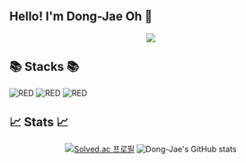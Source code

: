## Hello! I'm Dong-Jae Oh 👋

<div align=center>
  <img src="https://capsule-render.vercel.app/api?type=waving&color=auto&height=300&section=header&text=Dong-Jae%20Oh's%20Github%20&fontSize=60&animation=twinkling" />
</div>


<h2>📚 Stacks 📚</h2>
<p>

<img alt="RED" src ="https://img.shields.io/badge/SPRING Boot-6DB33F.svg?&style=for-the-badge&logo=SpringBoot&logoColor=white"/> <img alt="RED" src ="https://img.shields.io/badge/Mysql-003545.svg?&style=for-the-badge&logo=Mysql&logoColor=white"/> <img alt="RED" src ="https://img.shields.io/badge/JAVA-004027.svg?&style=for-the-badge&logo=Jameson&logoColor=white"/>

</p>


<h2>📈 Stats 📈</h2>

<div align=center>

[![Solved.ac 프로필](http://mazassumnida.wtf/api/v2/generate_badge?boj=isf1999)](https://solved.ac/isf1999)
![Dong-Jae's GitHub stats](https://github-readme-stats.vercel.app/api?username=djdongjae&show_icons=true&theme=radical)

</div>      
